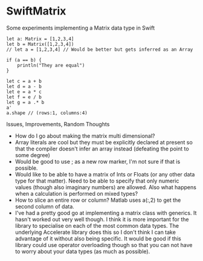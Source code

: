 SwiftMatrix
===========

Some experiments implementing a Matrix data type in Swift

	let a: Matrix = [1,2,3,4]
	let b = Matrix([1,2,3,4])
	// let a = [1,2,3,4] // Would be better but gets inferred as an Array
	
	if (a == b) {
		println("They are equal")
	}
	
	let c = a + b
	let d = a - b
	let e = a * c
	let f = e / b
	let g = a .* b
	a'
	a.shape // (rows:1, columns:4)
	

Issues, Improvements, Random Thoughts
- How do I go about making the matrix multi dimensional?
- Array literals are cool but they must be explicitly declared at present so that the compiler doesn't infer an array instead (defeating the point to some degree)
- Would be good to use ; as a new row marker, I'm not sure if that is possible.
- Would like to be able to have a matrix of Ints or Floats (or any other data type for that matter). Need to be able to specify that only numeric values (though also imaginary numbers) are allowed. Also what happens when a calculation is performed on mixed types?
- How to slice an entire row or column? Matlab uses a(:,2) to get the second column of data. 
- I've had a pretty good go at implementing a matrix class with generics. It hasn't worked out very well though. I think it is more important for the library to specialise on each of the most common data types. The underlying Accelerate library does this so I don't think I can take advantage of it without also being specific. It would be good if this library could use operator overloading though so that you can not have to worry about your data types (as much as possible).
